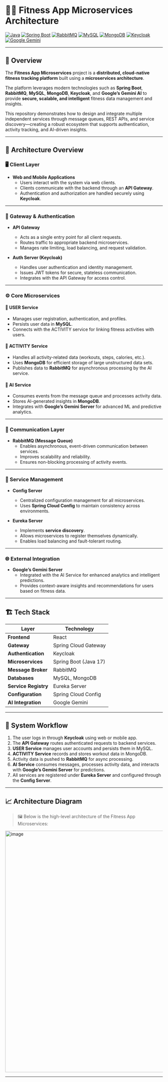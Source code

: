# 🏋️‍♀️ Fitness App Microservices Architecture

[![Java](https://img.shields.io/badge/Java-17-orange?logo=java)](https://www.oracle.com/java/)
[![Spring Boot](https://img.shields.io/badge/Spring%20Boot-3.x-brightgreen?logo=springboot)](https://spring.io/projects/spring-boot)
[![RabbitMQ](https://img.shields.io/badge/RabbitMQ-Message%20Broker-orange?logo=rabbitmq)](https://www.rabbitmq.com/)
[![MySQL](https://img.shields.io/badge/MySQL-Database-blue?logo=mysql)](https://www.mysql.com/)
[![MongoDB](https://img.shields.io/badge/MongoDB-NoSQL-green?logo=mongodb)](https://www.mongodb.com/)
[![Keycloak](https://img.shields.io/badge/Keycloak-Authentication-blueviolet?logo=keycloak)](https://www.keycloak.org/)
[![Google Gemini](https://img.shields.io/badge/Google-Gemini%20AI-lightgrey?logo=google)](https://deepmind.google/technologies/gemini/)

---

## 📘 Overview

The **Fitness App Microservices** project is a **distributed, cloud-native fitness tracking platform** built using a **microservices architecture**.

The platform leverages modern technologies such as **Spring Boot**, **RabbitMQ**, **MySQL**, **MongoDB**, **Keycloak**, and **Google’s Gemini AI** to provide **secure, scalable, and intelligent** fitness data management and insights.

This repository demonstrates how to design and integrate multiple independent services through message queues, REST APIs, and service discovery—creating a robust ecosystem that supports authentication, activity tracking, and AI-driven insights.

---

## 🧩 Architecture Overview

### 🖥️ Client Layer
- **Web and Mobile Applications**
  - Users interact with the system via web clients.
  - Clients communicate with the backend through an **API Gateway**.
  - Authentication and authorization are handled securely using **Keycloak**.

---

### 🔐 Gateway & Authentication

- **API Gateway**
  - Acts as a single entry point for all client requests.
  - Routes traffic to appropriate backend microservices.
  - Manages rate limiting, load balancing, and request validation.

- **Auth Server (Keycloak)**
  - Handles user authentication and identity management.
  - Issues JWT tokens for secure, stateless communication.
  - Integrates with the API Gateway for access control.

---

### ⚙️ Core Microservices

#### 👤 USER Service
- Manages user registration, authentication, and profiles.
- Persists user data in **MySQL**.
- Connects with the ACTIVITY service for linking fitness activities with users.

#### 🏃 ACTIVITY Service
- Handles all activity-related data (workouts, steps, calories, etc.).
- Uses **MongoDB** for efficient storage of large unstructured data sets.
- Publishes data to **RabbitMQ** for asynchronous processing by the AI service.

#### 🤖 AI Service
- Consumes events from the message queue and processes activity data.
- Stores AI-generated insights in **MongoDB**.
- Integrates with **Google’s Gemini Server** for advanced ML and predictive analytics.

---

### 📨 Communication Layer

- **RabbitMQ (Message Queue)**
  - Enables asynchronous, event-driven communication between services.
  - Improves scalability and reliability.
  - Ensures non-blocking processing of activity events.

---

### 🧭 Service Management

- **Config Server**
  - Centralized configuration management for all microservices.
  - Uses **Spring Cloud Config** to maintain consistency across environments.

- **Eureka Server**
  - Implements **service discovery**.
  - Allows microservices to register themselves dynamically.
  - Enables load balancing and fault-tolerant routing.

---

### 🌐 External Integration

- **Google’s Gemini Server**
  - Integrated with the AI Service for enhanced analytics and intelligent predictions.
  - Provides context-aware insights and recommendations for users based on fitness data.

---

## 🏗️ Tech Stack

| Layer | Technology |
|-------|-------------|
| **Frontend** | React |
| **Gateway** | Spring Cloud Gateway |
| **Authentication** | Keycloak |
| **Microservices** | Spring Boot (Java 17) |
| **Message Broker** | RabbitMQ |
| **Databases** | MySQL, MongoDB |
| **Service Registry** | Eureka Server |
| **Configuration** | Spring Cloud Config |
| **AI Integration** | Google Gemini |

---

## 🚀 System Workflow

1. The user logs in through **Keycloak** using web or mobile app.  
2. The **API Gateway** routes authenticated requests to backend services.  
3. **USER Service** manages user accounts and persists them in MySQL.  
4. **ACTIVITY Service** records and stores workout data in MongoDB.  
5. Activity data is pushed to **RabbitMQ** for async processing.  
6. **AI Service** consumes messages, processes activity data, and interacts with **Google’s Gemini Server** for predictions.  
7. All services are registered under **Eureka Server** and configured through the **Config Server**.

---

## 📈 Architecture Diagram

> 🖼️ Below is the high-level architecture of the Fitness App Microservices:

<img width="1600" height="770" alt="image" src="https://github.com/user-attachments/assets/e0aa322d-ddd8-4e30-92c8-b74463d672f2" />


---

